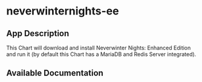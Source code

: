 # neverwinternights-ee

## App Description

This Chart will download and install Neverwinter Nights: Enhanced Edition and run it (by default this Chart has a MariaDB and Redis Server integrated).

## Available Documentation

